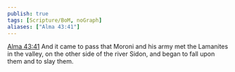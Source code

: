 ```yaml
---
publish: true
tags: [Scripture/BoM, noGraph]
aliases: ["Alma 43:41"]
---
```

[Alma 43:41](https://churchofjesuschrist.org/study/scriptures/bofm/alma/43?lang=eng&id=p41#p41) And it came to pass that Moroni and his army met the Lamanites in the valley, on the other side of the river Sidon, and began to fall upon them and to slay them.
